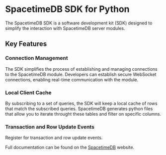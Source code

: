 # SpacetimeDB SDK for Python

The SpacetimeDB SDK is a software development kit (SDK) designed to simplify the interaction with SpacetimeDB server modules.

## Key Features

### Connection Management

The SDK simplifies the process of establishing and managing connections to the SpacetimeDB module. Developers can establish secure WebSocket connections, enabling real-time communication with the module.

### Local Client Cache

By subscribing to a set of queries, the SDK will keep a local cache of rows that match the subscribed queries. SpacetimeDB generates python files that allow you to iterate throught these tables and filter on specific columns.

### Transaction and Row Update Events

Register for transaction and row update events.

Full documentation can be found on the [SpacetimeDB](spacetimedb.com) website.
